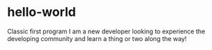 # hello-world
Classic first program
I am a new developer looking to experience the developing community and learn a thing or two along the way! 
